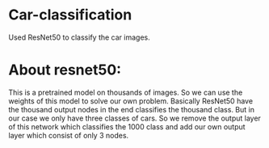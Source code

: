 # Car-classification
Used ResNet50 to classify the car images.

# About resnet50:
This is a pretrained model on thousands of images. So we can use the weights of this model to solve our own problem. Basically ResNet50 have the thousand output nodes in the end classifies the thousand class. But in our case we only have three classes of cars. So we remove the output layer of this network which classifies the 1000 class and add our own output layer which consist of only 3 nodes. 

